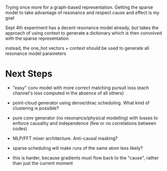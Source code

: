 Trying once more for a graph-based representation.  Getting the sparse model
to take advantage of resonance and respect cause and effect is my goal

Sept 4th experiment has a decent resonance model already, but takes the approach
of using context to generate a dictionary which is then convolved with the sparse representation

instead, the one_hot vectors + context should be used to generate all resonance model parameters


# Next Steps

- "easy" conv model with more correct matching pursuit loss 
  (each channel's loss computed in the absence of all others)

- point-cloud generator using dense/dirac scheduling.  What kind of clustering is possible?

- pure conv generator (no resonance/physical modelling) with losses to enforce
  causality and independence (few or no correlations between codes)

- MLP/FFT mixer architecture.  Anti-causal masking?

- sparse scheduling will make runs of the same atom less likely?

- this is harder, because gradients must flow back to the "cause", rather than just the current moment